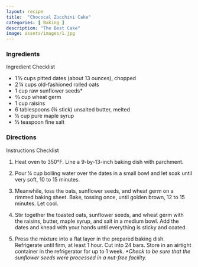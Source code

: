 ```yaml
---
layout: recipe
title:  "Chococal Zucchini Cake"
categories: [ Baking ]
description: "The Best Cake"
image: assets/images/1.jpg
---
```


### Ingredients

Ingredient Checklist

-  1 ½ cups pitted dates \(about 13 ounces\), chopped
-  2 ¼ cups old\-fashioned rolled oats
-  1 cup raw sunflower seeds\*
-  ⅔ cup wheat germ
-  1 cup raisins
-  6 tablespoons \(¾ stick\) unsalted butter, melted
-  ¼ cup pure maple syrup
-  ½ teaspoon fine salt

### Directions

Instructions Checklist

1. Heat oven to 350°F. Line a 9\-by\-13\-inch baking dish with parchment.

2. Pour ¼ cup boiling water over the dates in a small bowl and let soak until very soft, 10 to 15 minutes.

3. Meanwhile, toss the oats, sunflower seeds, and wheat germ on a rimmed baking sheet. Bake, tossing once, until golden brown, 12 to 15 minutes. Let cool.

4. Stir together the toasted oats, sunflower seeds, and wheat germ with the raisins, butter, maple syrup, and salt in a medium bowl. Add the dates and knead with your hands until everything is sticky and coated.

5. Press the mixture into a flat layer in the prepared baking dish. Refrigerate until firm, at least 1 hour. Cut into 24 bars. Store in an airtight container in the refrigerator for up to 1 week. _\*Check to be sure that the sunflower seeds were processed in a nut\-free facility._
